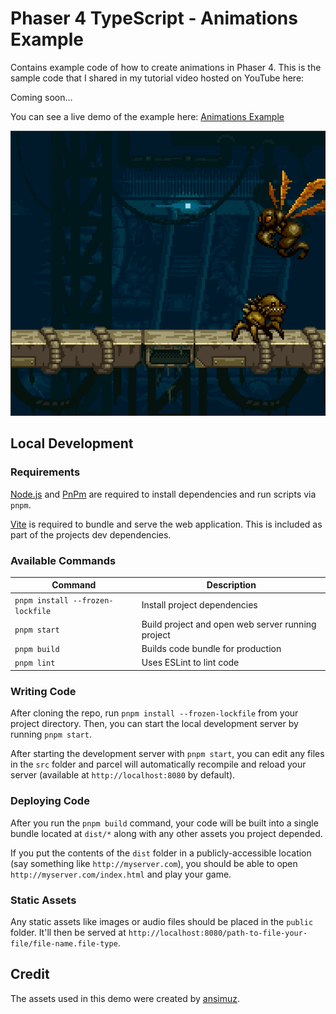 # Phaser 4 TypeScript - Animations Example

Contains example code of how to create animations in Phaser 4. This is the sample code that I shared in my tutorial video hosted on YouTube here:

Coming soon...

You can see a live demo of the example here: <a href="https://devshareacademy.github.io/phaser-4-typescript-games-and-examples/examples/rc5/animate-sprites/index.html" target="_blank">Animations Example</a>

![Animation example in phaser 4](./docs/example.gif?raw=true)

## Local Development

### Requirements

<a href="https://nodejs.org" target="_blank">Node.js</a> and <a href="https://pnpm.io/" target="_blank">PnPm</a> are required to install dependencies and run scripts via `pnpm`.

<a href="https://vitejs.dev/" target="_blank">Vite</a> is required to bundle and serve the web application. This is included as part of the projects dev dependencies.

### Available Commands

| Command | Description |
|---------|-------------|
| `pnpm install --frozen-lockfile` | Install project dependencies |
| `pnpm start` | Build project and open web server running project |
| `pnpm build` | Builds code bundle for production |
| `pnpm lint` | Uses ESLint to lint code |

### Writing Code

After cloning the repo, run `pnpm install --frozen-lockfile` from your project directory. Then, you can start the local development
server by running `pnpm start`.

After starting the development server with `pnpm start`, you can edit any files in the `src` folder
and parcel will automatically recompile and reload your server (available at `http://localhost:8080`
by default).

### Deploying Code

After you run the `pnpm build` command, your code will be built into a single bundle located at
`dist/*` along with any other assets you project depended.

If you put the contents of the `dist` folder in a publicly-accessible location (say something like `http://myserver.com`),
you should be able to open `http://myserver.com/index.html` and play your game.

### Static Assets

Any static assets like images or audio files should be placed in the `public` folder. It'll then be served at `http://localhost:8080/path-to-file-your-file/file-name.file-type`.

## Credit

The assets used in this demo were created by <a href="https://ansimuz.itch.io/gothicvania-patreon-collection" target="_blank">ansimuz</a>.
